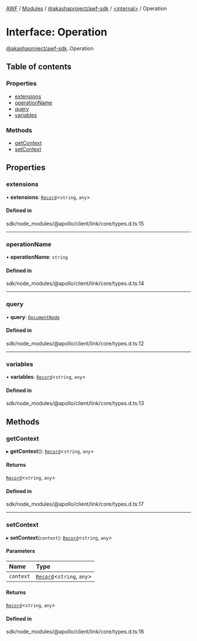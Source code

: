 [AWF](../README.md) / [Modules](../modules.md) / [@akashaproject/awf-sdk](../modules/akashaproject_awf_sdk.md) / [<internal\>](../modules/akashaproject_awf_sdk._internal_.md) / Operation

# Interface: Operation

[@akashaproject/awf-sdk](../modules/akashaproject_awf_sdk.md).[<internal>](../modules/akashaproject_awf_sdk._internal_.md).Operation

## Table of contents

### Properties

- [extensions](akashaproject_awf_sdk._internal_.Operation.md#extensions)
- [operationName](akashaproject_awf_sdk._internal_.Operation.md#operationname)
- [query](akashaproject_awf_sdk._internal_.Operation.md#query)
- [variables](akashaproject_awf_sdk._internal_.Operation.md#variables)

### Methods

- [getContext](akashaproject_awf_sdk._internal_.Operation.md#getcontext)
- [setContext](akashaproject_awf_sdk._internal_.Operation.md#setcontext)

## Properties

### extensions

• **extensions**: [`Record`](../modules/akashaproject_awf_sdk._internal_.md#record)<`string`, `any`\>

#### Defined in

sdk/node_modules/@apollo/client/link/core/types.d.ts:15

___

### operationName

• **operationName**: `string`

#### Defined in

sdk/node_modules/@apollo/client/link/core/types.d.ts:14

___

### query

• **query**: [`DocumentNode`](akashaproject_awf_sdk._internal_.DocumentNode.md)

#### Defined in

sdk/node_modules/@apollo/client/link/core/types.d.ts:12

___

### variables

• **variables**: [`Record`](../modules/akashaproject_awf_sdk._internal_.md#record)<`string`, `any`\>

#### Defined in

sdk/node_modules/@apollo/client/link/core/types.d.ts:13

## Methods

### getContext

▸ **getContext**(): [`Record`](../modules/akashaproject_awf_sdk._internal_.md#record)<`string`, `any`\>

#### Returns

[`Record`](../modules/akashaproject_awf_sdk._internal_.md#record)<`string`, `any`\>

#### Defined in

sdk/node_modules/@apollo/client/link/core/types.d.ts:17

___

### setContext

▸ **setContext**(`context`): [`Record`](../modules/akashaproject_awf_sdk._internal_.md#record)<`string`, `any`\>

#### Parameters

| Name | Type |
| :------ | :------ |
| `context` | [`Record`](../modules/akashaproject_awf_sdk._internal_.md#record)<`string`, `any`\> |

#### Returns

[`Record`](../modules/akashaproject_awf_sdk._internal_.md#record)<`string`, `any`\>

#### Defined in

sdk/node_modules/@apollo/client/link/core/types.d.ts:16
